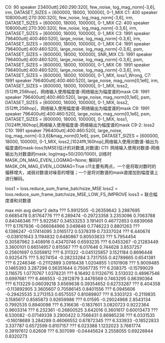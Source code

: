 C0:  90 speaker 23400utt[:260:290:320], few_noise, log_mag_norm[-3,6], irm, DATASET_SIZES = [600000, 18000, 100000], 0-1_MIX
C1:  400 speaker 108000utt[:270:300:320], few_noise, log_mag_norm[-3,6], irm, DATASET_SIZES = [600000, 18000, 100000], 0-1_MIX
C2:  400 speaker 108000utt[:270:300:320], few_noise, log_mag_norm[-0.3,6], irm, DATASET_SIZES = [600000, 18000, 100000], 0-1_MIX
C3:  1991 speaker 796400utt[:400:460:520], large_noise, log_mag_norm[-0.3,6], irm, DATASET_SIZES = [600000, 18000, 100000], 0-1_MIX
C4:  1991 speaker 796400utt[:400:460:520], large_noise, log_mag_norm[-0.3,6], psm, DATASET_SIZES = [600000, 18000, 100000], SNR_MIX
C5:  1991 speaker 796400utt[:400:460:520], large_noise, log_mag_norm[-0.3,6], psm, DATASET_SIZES = [600000, 18000, 100000], 0-1_MIX
C6:  1991 speaker 796400utt[:400:460:520], large_noise, log_mag_norm[-0.3,6], irm, DATASET_SIZES = [600000, 18000, 100000], 0-1_MIX, loss1_Wrong,
C7:  1991 speaker 796400utt[:400:460:520], large_noise, mag_norm[0,1e6], irm, DATASET_SIZES = [600000, 18000, 100000], 0-1_MIX, loss2,[512fft,256hop]，网络输入使用幅度谱-网络输出为幅度谱的mask
C8:  1991 speaker 796400utt[:400:460:520], large_noise, mag_norm[0,1e6], psm, DATASET_SIZES = [600000, 18000, 100000], 0-1_MIX, loss2,[512fft,256hop]，网络输入使用幅度谱-网络输出为幅度谱的mask
C9:  1991 speaker 796400utt[:400:460:520], large_noise, mag_norm[0,1e6], psm, DATASET_SIZES = [600000, 18000, 100000], 0-1_MIX, loss1,[1024fft,160hop],网络输入使用幅度谱-网络输出为幅度谱的mask
C9-2:   loss2
C10: 1991 speaker 796400utt[:400:460:520], large_noise, log_mag_norm[-0.3,6]&mag_norm[0,1e6], psm, DATASET_SIZES = [600000, 18000, 100000], 0-1_MIX, loss2,[1024fft,160hop],网络输入使用对数谱-输出为幅度谱的mask-loss为MSE(估计的对数谱,对数谱)
C11: 网络输入使用对数谱-网络输出为对数谱的mask; log(mag+50/200/1000), 训练时MASK_ON_MAG_EVEN_LOGMAG=None; 解码时MASK_ON_MAG_EVEN_LOGMAG=True
c11主要有两点，一个是将取对数时的偏移增大，减弱对数谱对噪音的增强；一个是将对数谱的mask直接加到幅度谱上进行解码。


loss1 = loss.reduce_sum_frame_batchsize_MSE
loss2 = loss.reduce_sum_frame_batchsize_MSE_LOW_FS_IMPROVE
loss3 = 联合幅度谱和对数谱





max min avg delta^2 delta
??? 5.9912505 -0.26359642 3.2887695 0.6685478 0.81764776
??? 6.289474 -0.29723358 3.2353096 0.7063788 0.84046346
??? 5.922567 0.34533253 3.191401 0.46772853 0.6839068
??? 6.1767936 -0.066084966 3.049846 0.7746223 0.8801263
??? 6.1386247 -0.17414095 3.0165172 0.5378319 0.73337024
??? 6.440674 -0.038101643 3.1194832 0.6480867 0.80503833
??? 5.7954454 0.30587962 3.408916 0.43470746 0.6593235
??? 6.0453267 -0.21283449 3.3600101 0.66514957 0.815567
??? 6.017646 0.744628 3.8537257 0.25601697 0.5059812
??? 6.311322 -0.045125857 3.1521184 0.8696448 0.9325475
??? 5.9274154 -0.28233284 3.7317555 0.42789665 0.6541381
??? 6.2246346 -0.21112889 3.0916438 1.0204855 1.0101908
??? 5.9009485 0.1465393 3.287298 0.56351644 0.75067735
??? 6.208375 -0.15799029 3.116575 1.0770767 1.0378231
??? 6.16492 0.11326715 3.513032 0.48967546 0.6997681
??? 6.466553 -0.2812879 3.4476569 0.7463295 0.86390364
??? 6.113229 0.06039218 3.6569638 0.39354652 0.62733287
??? 6.404358 -0.113892905 3.3605607 0.70586145 0.8401556
??? 6.0945606 -0.29425535 3.2713153 0.6575557 0.81089807
??? 6.3303123 -0.2119835 3.1585617 0.8585873 0.92659986
??? 6.01595 -0.29024968 2.8543134 0.7992535 0.8940098
??? 6.316636 -0.1837601 3.0820723 0.9222364 0.9603314
??? 6.232361 -0.26800525 3.642016 0.3601617 0.60013473
??? 6.530082 -0.07149339 3.2900422 0.7566431 0.86985236
??? 6.0331535 -0.16018689 3.284289 0.46066552 0.67872345
??? 6.333933 -0.18522833 3.337787 0.6572599 0.8107157
??? 6.023388 1.1232023 3.7661774 0.39197612 0.62608
??? 6.307099 -0.04445624 3.2558055 0.69226944 0.8320273
